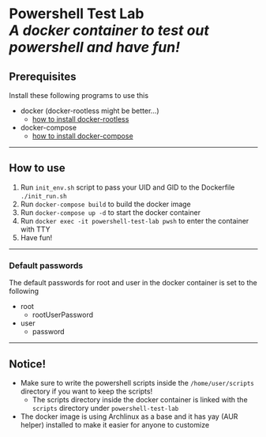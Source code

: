 # Powershell Test Lab<br/><i>A docker container to test out powershell and have fun!</i>

## Prerequisites
Install these following programs to use this
- docker (docker-rootless might be better...)
    - [how to install docker-rootless](https://docs.docker.com/engine/security/rootless)
- docker-compose
    - [how to install docker-compose](https://docs.docker.com/compose/install)

- - -

## How to use
1. Run ```init_env.sh``` script to pass your UID and GID to the Dockerfile
```./init_run.sh```
2. Run ```docker-compose build``` to build the docker image
3. Run ```docker-compose up -d``` to start the docker container
4. Run ```docker exec -it powershell-test-lab pwsh``` to enter the container with TTY
5. Have fun!

- - -

### Default passwords
The default passwords for root and user in the docker container is set to the following
- root
    - rootUserPassword
- user
    - password

- - -

## Notice!
- Make sure to write the powershell scripts inside the ```/home/user/scripts``` directory if you want to keep the scripts!
    - The scripts directory inside the docker container is linked with the ```scripts``` directory under ```powershell-test-lab```
- The docker image is using Archlinux as a base and it has yay (AUR helper) installed to make it easier for anyone to customize

